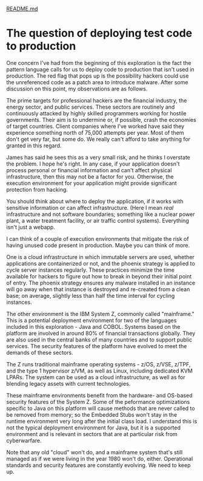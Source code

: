 [README.md](README.me)

# The question of deploying test code to production

One concern I've had from the beginning of this exploration is the fact the pattern language calls for
us to deploy code to production that isn't used in production. The red flag that pops up is the
possibility hackers could use the unreferenced code as a patch area to introduce malware. After some
discussion on this point, my observations are as follows.

The prime targets for professional hackers are the financial industry, the
energy sector, and public services. These sectors are routinely and continuously attacked by
highly skilled programmers working for hostile governments. Their aim is to undermine or, if possible,
crash the economies of target countries. Client companies where I've worked have said they experience
something north of 75,000 attempts per year. Most of them don't get very far, but some do.
We really can't afford to take anything for granted in this regard.

James has said he sees this as a very small risk, and he thinks I overstate the problem. I hope
he's right. In any case, if your application doesn't process personal or financial information and
can't affect physical infrastructure, then this may not be a factor for you. Otherwise, the execution
environment for your application might provide significant protection from hacking.

You should think about where to deploy the application, if it works with sensitive information or can
affect infrastructure. (Here I mean _real_ infrastructure and not software boundaries; something like a
nuclear power plant, a water treatment facility, or air traffic control systems). Everything isn't just
a webapp.

I can think of a couple of execution environments that mitigate the risk of having unused code present
in production. Maybe you can think of more.

One is a cloud infrastructure in which immutable servers are used, whether applications are
containerized or not, and the phoenix strategy is applied to cycle server instances regularly.
These practices minimize the time available for hackers to figure out how to break in beyond their
initial point of entry. The phoenix strategy ensures any malware installed in an instance will go
away when that instance is destroyed and re-created from a clean base; on average, slightly less than
half the time interval for cycling instances.

The other environment is the IBM System Z, commonly called "mainframe." This is a potential deployment
environment for two of the languages included in this exploration - Java and COBOL. Systems based on
the platform are involved in around 80% of financial transactions globally. They are also used in
the central banks of many countries and to support public services. The security features of the
platform have evolved to meet the demands of these sectors.

The Z runs traditional mainframe
operating systems - z/OS, z/VSE, z/TPF, and the type 1 hypervisor z/VM, as well as Linux, including
dedicated KVM LPARs. The system can be used as a cloud infrastructure, as well as for blending legacy
assets with current technologies.

These mainframe environments benefit from the hardware- and OS-based security features
of the System Z. Some of the peformance optimizations specific to Java on this platform will cause
methods that are never called to be removed from memory; so the Embedded Stubs won't stay in the
runtime environment very long after the initial class load. I understand this is not the typical
deployment environment for Java, but it is a supported environment and is relevant in sectors that
are at particular risk from cyberwarfare.

Note that any old "cloud" won't do, and a mainframe system that's still managed as if we were living
in the year 1980 won't do, either. Operational standards and security features are constantly evolving.
We need to keep up.
